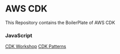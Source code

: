 # AWS CDK
This Repository contains the BoilerPlate of AWS CDK

### JavaScript
[CDK Workshop](https://cdkworkshop.com/)
[CDK Patterns](https://cdkpatterns.com/patterns/well-architected/)
